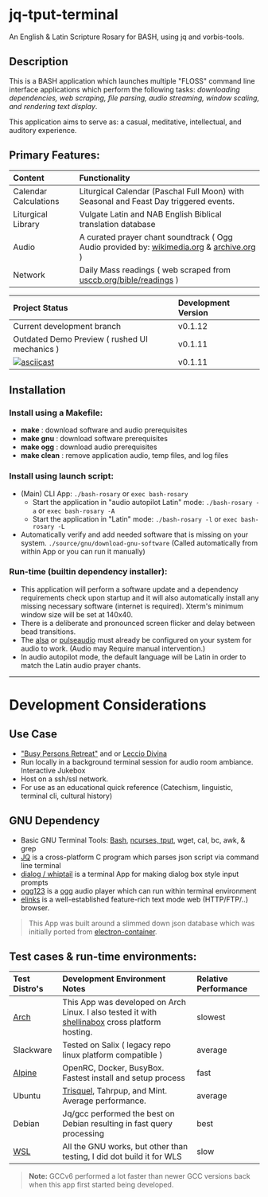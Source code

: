 # jq-tput-terminal

An English & Latin Scripture Rosary for BASH, using jq and vorbis-tools.

## Description

This is a BASH application which launches multiple "FLOSS" command line interface applications which perform the following tasks: *downloading dependencies, web scraping, file parsing, audio streaming, window scaling, and rendering text display*.

This application aims to serve as: a casual, meditative, intellectual, and auditory experience.

## Primary Features:

| Content | Functionality |
| :--- | :--- |
| Calendar Calculations | Liturgical Calendar (Paschal Full Moon) with Seasonal and Feast Day triggered events. |
| Liturgical Library | Vulgate Latin and NAB English Biblical translation database |
| Audio | A curated prayer chant soundtrack ( Ogg Audio provided by: [wikimedia.org](https://commons.wikimedia.org) & [archive.org](archive.org) ) |
| Network | Daily Mass readings ( web scraped from [usccb.org/bible/readings](usccb.org/bible/readings/) ) |

| Project Status | Development Version |
| :--- | :--- |
| Current development branch | v0.1.12 |
| Outdated Demo Preview ( rushed UI mechanics ) | v0.1.11 |
| [![asciicast](https://asciinema.org/a/243201.svg)](https://asciinema.org/a/243201) | v0.1.11 |

## Installation

### Install using a Makefile:

* **make** : download software and audio prerequisites
* **make gnu** : download software prerequisites
* **make ogg** : download audio prerequisites
* **make clean** : remove application audio, temp files, and log files

### Install using launch script:

- (Main) CLI App: ```./bash-rosary``` or ```exec bash-rosary```
    - Start the application in "audio autopilot Latin" mode: ```./bash-rosary -a``` or ```exec bash-rosary -A```
    - Start the application in "Latin" mode: ```./bash-rosary -l``` or ```exec bash-rosary -L```
- Automatically verify and add needed software that is missing on your system. ```./source/gnu/download-gnu-software``` (Called automatically from within App or you can run it manually)

### Run-time (builtin dependency installer):

* This application will perform a software update and a dependency requirements check upon startup and it will also automatically install any missing necessary software (internet is required). Xterm's minimum window size will be set at 140x40.
* There is a deliberate and pronounced screen flicker and delay between bead transitions.
* The [alsa](http://alsa-project.org/main/index.php/Main_Page) or [pulseaudio](https://www.freedesktop.org/wiki/Software/PulseAudio/) must already be configured on your system for audio to work. (Audio may Require manual intervention.)
* In audio autopilot mode, the default language will be Latin in order to match the Latin audio prayer chants.

---

# Development Considerations

## Use Case

- ["Busy Persons Retreat"](https://vocationscava.org/wp-content/uploads/2014/11/ONLINE_BPR_EDITED_October_2013.pdf) and or [Leccio Divina](https://ocarm.org/en/content/lectio/what-lectio-divina)
- Run locally in a background terminal session for audio room ambiance. Interactive Jukebox
- Host on a ssh/ssl network.
- For use as an educational quick reference (Catechism, linguistic, terminal cli, cultural history)

## GNU Dependency

* Basic GNU Terminal Tools: [Bash](https://www.gnu.org/software/bash/), [ncurses, tput](https://ss64.com/bash/tput.html), wget, cal, bc, awk, & grep
* [JQ](https://stedolan.github.io/jq) is a cross-platform C program which parses json script via command line terminal
* [dialog / whiptail](http://linuxcommand.org/lc3_adv_dialog.php) is a terminal App for making dialog box style input prompts
* [ogg123](https://xiph.org/vorbis) is a [ogg](https://xiph.org/vorbis) audio player which can run within terminal environment
* [elinks](http://elinks.or.cz/) is a well-established feature-rich text mode web (HTTP/FTP/..) browser.

> This App was built around a slimmed down json database which was initially ported from [electron-container](https://github.com/mezcel/electron-container).

## Test cases & run-time environments:

| Test Distro's | Development Environment Notes | Relative Performance |
| :--- | :--- | :--- |
| [Arch](https://wiki.archlinux.org/) | This App was developed on Arch Linux. I also tested it with [shellinabox](https://aur.archlinux.org/packages/shellinabox-git/) cross platform hosting.| slowest |
| Slackware | Tested on Salix ( legacy repo linux platform compatible ) | average |
| [Alpine](https://alpinelinux.org/about/) | OpenRC, Docker, BusyBox. Fastest install and setup process | fast |
| Ubuntu | [Trisquel](https://trisquel.info), Tahrpup, and Mint. Average performance. | average |
| Debian | Jq/gcc performed the best on Debian resulting in fast query processing | best |
| [WSL](https://docs.microsoft.com/en-us/windows/wsl/about) | All the GNU works, but other than testing, I did dot build it for WLS | slow |

> **Note:** GCCv6 performed a lot faster than newer GCC versions back when this app first started being developed.
